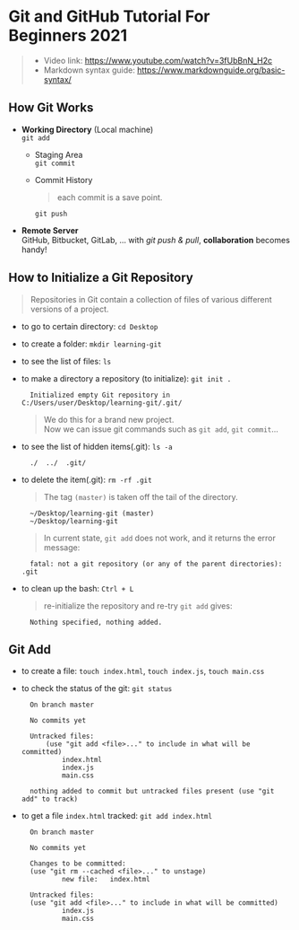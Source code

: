 # Git and GitHub Tutorial For Beginners 2021
> 
> - Video link: https://www.youtube.com/watch?v=3fUbBnN_H2c
> - Markdown syntax guide: https://www.markdownguide.org/basic-syntax/
>
## How Git Works

* **Working Directory** (Local machine)  
    `git add`
  * Staging Area  
    `git commit`
  * Commit History  
  
    > each commit is a save point.  

    `git push`

* **Remote Server**  
    GitHub, Bitbucket, GitLab, ...
    with _git push & pull_, **collaboration** becomes handy!

## How to Initialize a Git Repository

> Repositories in Git contain a collection of files of various different versions of a project.

* to go to certain directory: `cd Desktop`
* to create a folder: `mkdir learning-git`
* to see the list of files: `ls`
* to make a directory a repository (to initialize): `git init .`

        Initialized empty Git repository in C:/Users/user/Desktop/learning-git/.git/  

    > We do this for a brand new project.  
    > Now we can issue git commands such as `git add`, `git commit`...

* to see the list of hidden items(.git): `ls -a`  

        ./  ../  .git/

* to delete the item(.git): `rm -rf .git`  
  
    > The tag `(master)`  is taken off the tail of the directory.  

        ~/Desktop/learning-git (master)
        ~/Desktop/learning-git

    > In current state, `git add` does not work, and it returns the error message:

        fatal: not a git repository (or any of the parent directories): .git

* to clean up the bash: `Ctrl + L`  


    > re-initialize the repository and re-try `git add` gives:

        Nothing specified, nothing added.


## Git Add
* to create a file: `touch index.html`, `touch index.js`, `touch main.css`
* to check the status of the git: `git status`

        On branch master

        No commits yet

        Untracked files:
            (use "git add <file>..." to include in what will be committed)
                index.html
                index.js
                main.css

        nothing added to commit but untracked files present (use "git add" to track)

* to get a file `index.html` tracked: `git add index.html`  

        On branch master

        No commits yet

        Changes to be committed:
        (use "git rm --cached <file>..." to unstage)
                new file:   index.html

        Untracked files:
        (use "git add <file>..." to include in what will be committed)
                index.js
                main.css

